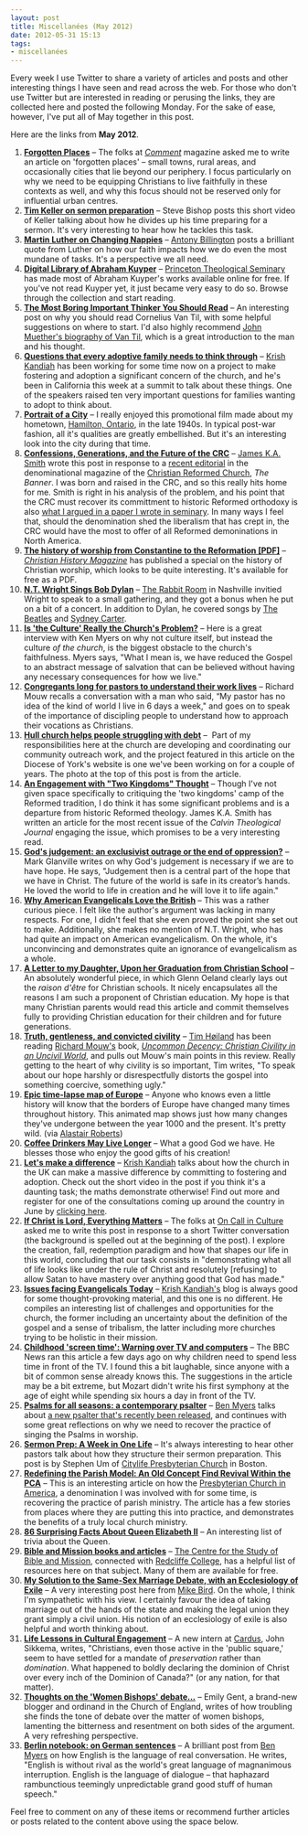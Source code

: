 ```yaml
---
layout: post
title: Miscellanées (May 2012)
date: 2012-05-31 15:13
tags:
- miscellanées
---
```

<p>Every week I use Twitter to share a variety of articles and posts and other interesting things I have seen and read across the web. For those who don't use Twitter but are interested in reading or perusing the links, they are collected here and posted the following Monday. For the sake of ease, however, I've put all of May together in this post.</p>
<p>Here are the links from <strong>May 2012</strong>.</p>
<ol>
<li><a href="http://www.cardus.ca/comment/article/3201/forgotten-places"><strong>Forgotten Places</strong></a> &ndash; The folks at <em><a href="http://www.cardus.ca/comment">Comment</a> </em>magazine asked me to write an article on 'forgotten places' &ndash; small towns, rural areas, and occasionally cities that lie beyond our periphery. I focus particularly on why we need to be equipping Christians to live faithfully in these contexts as well, and why this focus should not be reserved only for influential urban centres.</li>
<li><a href="http://stevebishop.blogspot.co.uk/2012/04/tim-keller-on-sermon-preparation.html"><strong>Tim Keller on sermon preparation</strong></a> &ndash; Steve Bishop posts this short video of Keller talking about how he divides up his time preparing for a sermon. It's very interesting to hear how he tackles this task.</li>
<li><a href="http://antony-billington.blogspot.co.uk/2012/05/martin-luther-on-changing-nappies.html"><strong>Martin Luther on Changing Nappies</strong></a> &ndash; <a href="http://antony-billington.blogspot.co.uk">Antony Billington</a> posts a brilliant quote from Luther on how our faith impacts how we do even the most mundane of tasks. It's a perspective we all need.</li>
<li><a href="http://kuyper.ptsem.edu/"><strong>Digital Library of Abraham Kuyper</strong></a> &ndash; <a href="http://www.ptsem.edu">Princeton Theological Seminary</a> has made most of Abraham Kuyper's works available online for free. If you've not read Kuyper yet, it just became very easy to do so. Browse through the collection and start reading.</li>
<li><a href="http://thegospelcoalition.org/blogs/tgc/2012/05/02/the-most-boring-important-thinker-you-should-read/"><strong>The Most Boring Important Thinker You Should Read</strong></a> &ndash; An interesting post on why you should read Cornelius Van Til, with some helpful suggestions on where to start. I'd also highly recommend <a href="http://www.amazon.co.uk/gp/product/0875526659/ref=as_li_qf_sp_asin_il_tl?ie=UTF8&amp;tag=jakebeldercom-21&amp;linkCode=as2&amp;camp=1634&amp;creative=6738&amp;creativeASIN=0875526659">John Muether's biography of Van Til</a>, which is a great introduction to the man and his thought.</li>
<li><a href="http://krishk.com/2012/05/questions-adoptive-family-through/"><strong>Questions that every adoptive family needs to think through</strong></a> &ndash; <a href="http://krishk.com">Krish Kandiah</a> has been working for some time now on a project to make fostering and adoption a significant concern of the church, and he's been in California this week at a summit to talk about these things. One of the speakers raised ten very important questions for families wanting to adopt to think about.</li>
<li><a href="http://vimeo.com/22031635"><strong>Portrait of a City</strong></a> &ndash; I really enjoyed this promotional film made about my hometown, <a href="http://en.wikipedia.org/wiki/Hamilton,_Ontario">Hamilton, Ontario</a>, in the late 1940s. In typical post-war fashion, all it's qualities are greatly embellished. But it's an interesting look into the city during that time.</li>
<li><a href="http://forsclavigera.blogspot.co.uk/2012/05/confessions-generations-and-future-of.html"><strong>Confessions, Generations, and the Future of the CRC</strong></a> &ndash; <a href="http://www.jameskasmith.com/">James K.A. Smith</a> wrote this post in response to a <a href="http://www.thebanner.org/departments/article/?id=4184">recent editorial</a> in the denominational magazine of the <a href="http://www.crcna.org">Christian Reformed Church</a>, <em>The Banner</em>. I was born and raised in the CRC, and so this really hits home for me. Smith is right in his analysis of the problem, and his point that the CRC must recover its committment to historic Reformed orthodoxy is also <a href="http://dl.dropbox.com/u/3897986/crc_identity.pdf">what I argued in a paper I wrote in seminary</a>. In many ways I feel that, should the denomination shed the liberalism that has crept in, the CRC would have the most to offer of all Reformed demoninations in North America.</li>
<li><a href="http://www.christianhistorymagazine.org/wp-content/themes/muddy/pdfs/Worship_2.pdf"><strong>The history of worship from Constantine to the Reformation [PDF]</strong></a> &ndash; <em><a href="http://www.christianhistorymagazine.org">Christian History Magazine</a> </em>has published a special on the history of Christian worship, which looks to be quite interesting. It's available for free as a PDF.</li>
<li><a href="http://vimeo.com/41782945"><strong>N.T. Wright Sings Bob Dylan</strong></a> &ndash; <a href="http://www.rabbitroom.com/">The Rabbit Room</a> in Nashville invitied Wright to speak to a small gathering, and they got a bonus when he put on a bit of a concert. In addition to Dylan, he covered songs by <a href="http://www.rabbitroom.com/2012/05/n-t-wright-sings-the-beatles/">The Beatles</a> and <a href="http://www.rabbitroom.com/2012/05/n-t-wright-friday-morning/">Sydney Carter</a>. </li>
<li><a href="http://www.christianpost.com/news/is-the-culture-really-the-problem-74261/"><strong>Is 'the Culture' Really the Church's Problem?</strong></a> &ndash; Here is a great interview with Ken Myers on why not culture itself, but instead the culture <em>of the church</em>, is the biggest obstacle to the church's faithfulness. Myers says, "What I mean is, we have reduced the Gospel to an abstract message of  salvation that can be believed without having any necessary consequences  for how we live."</li>
<li><a href="http://www.faithandleadership.com/content/richard-j-mouw-congregants-long-for-pastors-understand-their-work-lives"><strong>Congregants long for pastors to understand their work lives</strong></a> &ndash; Richard Mouw recalls a conversation with a man who said, &ldquo;My pastor has no idea of the kind of world I live in 6 days a week," and goes on to speak of the importance of discipling people to understand how to approach their vocations as Christians.</li>
<li><strong><a href="http://www.dioceseofyork.org.uk/news-events/news/news-from-the-diocese-of-york/01922.html">Hull church helps people struggling with debt</a></strong> &ndash;&nbsp; Part of my responsibilities here at the church are developing and coordinating our community outreach work, and the project featured in this article on the Diocese of York's website is one we've been working on for a couple of years. The photo at the top of this post is from the article.</li>
<li><a href="http://forsclavigera.blogspot.co.uk/2012/05/engagement-with-two-kingdoms-thought.html"><strong>An Engagement with "Two Kingdoms" Thought</strong></a> &ndash; Though I've not given space specifically to critiquing the 'two kingdoms' camp of the Reformed tradition, I do think it has some significant problems and is a departure from historic Reformed theology. James K.A. Smith has written an article for the most recent issue of the <em>Calvin Theological Journal</em> engaging the issue, which promises to be a very interesting read.</li>
<li><a href="http://markrglanville.wordpress.com/2012/05/10/gods-judgement-an-exclusivist-outrage-or-the-end-of-oppression/"><strong>God's judgement: an exclusivist outrage or the end of oppression?</strong></a> &ndash; Mark Glanville writes on why God's judgement is necessary if we are to have hope. He says, "Judgement then is a central part of the hope that we have in Christ.  The future of the world is safe in its creator&rsquo;s hands. He loved the  world to life in creation and he will love it to life again."</li>
<li><a href="http://religionandpolitics.org/2012/05/01/john-stott-c-s-lewis-j-r-r-tolkien-why-american-evangelicals-love-the-british/?single=1"><strong>Why American Evangelicals Love the British</strong></a> &ndash; This was a rather curious piece. I felt like the author's argument was lacking in many respects. For one, I didn't feel that she even proved the point she set out to make. Additionally, she makes no mention of N.T. Wright, who has had quite an impact on American evangelicalism. On the whole, it's unconvincing and demonstrates quite an ignorance of evangelicalism as a whole.</li>
<li><a href="http://www.cardus.ca/comment/article/3251/a-letter-to-my-daughter-upon-her-graduation-from-christian-school"><strong>A Letter to my Daughter, Upon her Graduation from Christian School</strong></a> &ndash; An absolutely wonderful piece, in which Glenn Oeland clearly lays out the <em>raison </em><span class="st"><em>d'&ecirc;tre</em> for Christian schools. It</span> nicely encapsulates all the reasons I am such a proponent of Christian education. My hope is that many Christian parents would read this article and commit themselves fully to providing Christian education for their children and for future generations.<span class="st"><br /></span></li>
<li><a href="http://tjhoiland.com/wordpress/2012/05/uncommon-decency/"><strong>Truth, gentleness, and convicted civility</strong></a> &ndash; <a href="http://tjhoiland.com">Tim H&oslash;iland</a> has been reading <a href="http://www.fuller.edu/academics/faculty/richard-mouw.aspx">Richard Mouw's</a> book, <a href="http://www.amazon.co.uk/gp/product/0830833099/ref=as_li_qf_sp_asin_il_tl?ie=UTF8&amp;tag=jakebeldercom-21&amp;linkCode=as2&amp;camp=1634&amp;creative=6738&amp;creativeASIN=0830833099"><em>Uncommon Decency: Christian Civility in an Uncivil World</em></a>, and pulls out Mouw's main points in this review. Really getting to the heart of why civility is so important, Tim writes, "To speak about our hope harshly or disrespectfully distorts the gospel into something coercive, something ugly."</li>
<li><a href="http://www.youtube.com/watch?v=uQf-PZWFMzY"><strong>Epic time-lapse map of Europe</strong></a> &ndash; Anyone who knows even a little history will know that the borders of Europe have changed many times throughout history. This animated map shows just how many changes they've undergone between the year 1000 and the present.<a class="twitter-anywhere-user" href="http://twitter.com/zugzwanged"></a> It's pretty wild. (via <a href="http://alastairadversaria.wordpress.com/">Alastair Roberts</a>)</li>
<li><a href="http://well.blogs.nytimes.com/2012/05/16/coffee-drinkers-may-live-longer/"><strong>Coffee Drinkers May Live Longer</strong></a> &ndash; What a good God we have. He blesses those who enjoy the good gifts of his creation!</li>
<li><a href="http://krishk.com/2012/05/lets-make-a-difference/"><strong>Let's make a difference</strong></a> &ndash; <a href="http://krishk.com">Krish Kandiah</a> talks about how the church in the UK can make a massive difference by committing to fostering and adoption. Check out the short video in the post if you think it's a daunting task; the maths demonstrate otherwise! Find out more and register for one of the consultations coming up around the country in June by <a href="http://www.careforthefamily.org.uk/adopt/">clicking here</a>.</li>
<li><a href="http://blog.acton.org/archives/32633-if-christ-is-lord-everything-matters.html"><strong>If Christ is Lord, Everything Matters</strong></a> &ndash; The folks at <a href="http://www.oncallinculture.com/">On Call in Culture</a> asked me to write this post in response to a short Twitter conversation  (the background is spelled out at the beginning of the post). I explore  the creation, fall, redemption paradigm and how that shapes our life in  this world, concluding that our task consists in "demonstrating what  all of life looks like under the rule of Christ and  resolutely  [refusing] to allow Satan to have mastery over anything good that  God  has made."</li>
<li><a href="http://krishk.com/2012/05/issues-facing-evangelicals-today/"><strong>Issues facing Evangelicals Today</strong></a> &ndash; <a href="http://krishk.com">Krish Kandiah's</a> blog is always good for some thought-provoking material, and this one  is no different. He compiles an interesting list of challenges and  opportunities for the church, the former including an uncertainty about  the definition of the gospel and a sense of tribalism, the latter  including more churches trying to be holistic in their mission.</li>
<li><a href="http://www.bbc.co.uk/news/health-18149510"><strong>Childhood 'screen time': Warning over TV and computers</strong></a> &ndash; The BBC News ran this article a few days ago on why children need to  spend less time in front of the TV. I found this a bit laughable, since  anyone with a bit of common sense already knows this. The suggestions in  the article may be a bit extreme, but Mozart didn't write his first  symphony at the age of eight while spending six hours a day in front of  the TV.</li>
<li><a href="http://www.faith-theology.com/2012/05/psalms-for-all-seasons-contemporary.html"><strong>Psalms for all seasons: a contemporary psalter</strong></a> &ndash; <a href="http://www.faith-theology.com">Ben Myers</a> talks about <a href="http://www.amazon.co.uk/gp/product/1587433168/ref=as_li_qf_sp_asin_il_tl?ie=UTF8&amp;tag=jakebeldercom-21&amp;linkCode=as2&amp;camp=1634&amp;creative=6738&amp;creativeASIN=1587433168">a new psalter that's recently been released</a>, and continues with some great reflections on why we need to recover the practice of singing the Psalms in worship.</li>
<li><a href="http://thegospelcoalition.org/blogs/tgc/2012/05/21/sermon-prep-a-week-in-one-life/"><strong>Sermon Prep: A Week in One Life</strong></a> &ndash; It's always interesting to hear other pastors talk about how they  structure their sermon preparation. This post is by Stephen Um of <a href="http://citylifeboston.org/">Citylife Presbyterian Church</a> in Boston.</li>
<li><a href="http://byfaithonline.com/page/in-the-church/redefining-the-parish-model-an-old-concept-finds-revival-within-the-pca"><strong>Redefining the Parish Model: An Old Concept Find Revival Within the PCA</strong></a> &ndash; This is an interesting article on how the <a href="http://www.pcanet.org">Presbyterian Church in America</a>,  a denomination I was involved with for some time, is recovering the  practice of parish ministry. The article has a few stories from places  where they are putting this into practice, and demonstrates the benefits  of a truly local church ministry.</li>
<li><a href="http://www.time.com/time/specials/packages/article/0,28804,2114386_2114388_2115566,00.html"><strong>86 Surprising Facts About Queen Elizabeth II</strong></a> &ndash; An interesting list of trivia about the Queen.</li>
<li><a href="http://bibleandmission.redcliffe.org/resources/bible-and-mission-books/"><strong>Bible and Mission books and articles</strong></a> &ndash; <a href="http://bibleandmission.redcliffe.org/about/">The Centre for the Study of Bible and Mission</a>, connected with <a href="http://www.redcliffe.org/">Redcliffe College</a>, has a helpful list of resources here on that subject. Many of them are available for free.</li>
<li><a href="http://www.patheos.com/blogs/euangelion/2012/05/my-solution-to-the-same-sex-marriage-debate-with-an-ecclesiology-of-exile/"><strong>My Solution to the Same-Sex Marriage Debate, with an Ecclesiology of Exile</strong></a> &ndash; A very interesting post here from <a href="http://twitter.com/mbird12">Mike Bird</a>. On the whole, I think I'm sympathetic with his view. I certainly favour the idea of taking marriage out of the hands of the state and making the legal union they grant simply a civil union. His notion of an ecclesiology of exile is also helpful and worth thinking about.</li>
<li><a href="http://www.cardus.ca/blog/2012/05/life-lessons-in-cultural-engagement/"><strong>Life Lessons in Cultural Engagement</strong></a> &ndash; A new intern at <a href="http://www.cardus.ca">Cardus</a>, John Sikkema, writes, "Christians, even those active in the 'public square,' seem to have settled for a mandate of <em>preservation</em> rather than <em>domination</em>. What happened to boldly declaring the dominion of Christ over every inch of the Dominion of Canada?" (or any nation, for that matter).</li>
<li><a href="http://emilygent.blogspot.co.uk/2012/05/thoughts-on-women-bishops-debate.html?m=0"><strong>Thoughts on the 'Women Bishops' debate...</strong></a> &ndash; Emily Gent, a brand-new blogger and ordinand in the Church of England, writes of how troubling she finds the tone of debate over the matter of women bishops, lamenting the bitterness and resentment on both sides of the argument. A very refreshing perspective.</li>
<li><a href="http://www.faith-theology.com/2012/05/berlin-notebook-on-german-sentences.html"><strong>Berlin notebook: on German sentences</strong></a> &ndash; A brilliant post from <a href="http://twitter.com/FaithTheology">Ben Myers</a> on how English is the language of real conversation. He writes, "English is without rival as the world's great  language of magnanimous interruption. English is the language of dialogue &ndash; that haphazard rambunctious teemingly unpredictable grand good stuff of human speech."</li>
</ol>

Feel free to comment on any of these items or recommend further articles  or posts related to the content above using the space below.
